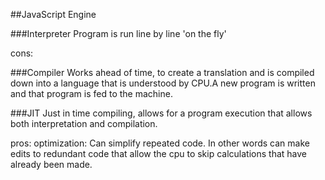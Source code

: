 ##JavaScript Engine

###Interpreter
Program is run line by line 'on the fly'

cons:

###Compiler
Works ahead of time, to create a translation and is compiled down into a language that is understood by CPU.A new program is written and that program is fed to the machine.

###JIT
Just in time compiling, allows for a program execution that allows both interpretation and compilation.

pros: optimization: Can simplify repeated code. In other words can make edits to redundant code that allow the cpu to skip calculations that have already been made.
